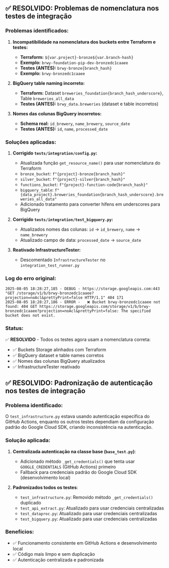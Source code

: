 ## ✅ RESOLVIDO: Problemas de nomenclatura nos testes de integração

### Problemas identificados:

1. **Incompatibilidade na nomenclatura dos buckets entre Terraform e testes:**
   - **Terraform:** `${var.project}-bronze${var.branch-hash}` 
   - **Exemplo:** `brwy-foundation-pip-dev-bronzedc1caaee`
   - **Testes (ANTES):** `brwy-bronze{branch_hash}`
   - **Exemplo:** `brwy-bronzedc1caaee`

2. **BigQuery table naming incorreto:**
   - **Terraform:** Dataset `breweries_foundation{branch_hash_underscore}`, Table `breweries_all_data`
   - **Testes (ANTES):** `brwy_data.breweries` (dataset e table incorretos)

3. **Nomes das colunas BigQuery incorretos:**
   - **Schema real:** `id_brewery`, `name_brewery`, `source_date`
   - **Testes (ANTES):** `id`, `name`, `processed_date`

### Soluções aplicadas:

1. **Corrigido `tests/integration/config.py`:**
   - Atualizada função `get_resource_name()` para usar nomenclatura do Terraform
   - `bronze_bucket`: `f"{project}-bronze{branch_hash}"`
   - `silver_bucket`: `f"{project}-silver{branch_hash}"`
   - `functions_bucket`: `f"{project}-function-code{branch_hash}"`
   - `bigquery_table`: `f"{data_project}.breweries_foundation{branch_hash_underscore}.breweries_all_data"`
   - Adicionado tratamento para converter hífens em underscores para BigQuery

2. **Corrigido `tests/integration/test_bigquery.py`:**
   - Atualizados nomes das colunas: `id` → `id_brewery`, `name` → `name_brewery`
   - Atualizado campo de data: `processed_date` → `source_date`

3. **Reativado InfrastructureTester:**
   - Descomentado `InfrastructureTester` no `integration_test_runner.py`

### Log do erro original:
```
2025-08-05 18:28:27,185 - DEBUG - https://storage.googleapis.com:443 "GET /storage/v1/b/brwy-bronzedc1caaee?projection=noAcl&prettyPrint=false HTTP/1.1" 404 171
2025-08-05 18:28:27,186 - ERROR -   ❌ Bucket brwy-bronzedc1caaee not found: 404 GET https://storage.googleapis.com/storage/v1/b/brwy-bronzedc1caaee?projection=noAcl&prettyPrint=false: The specified bucket does not exist.
```

### Status:
✅ **RESOLVIDO** - Todos os testes agora usam a nomenclatura correta:
- ✅ Buckets Storage alinhados com Terraform
- ✅ BigQuery dataset e table names corretos
- ✅ Nomes das colunas BigQuery atualizados
- ✅ InfrastructureTester reativado

## ✅ RESOLVIDO: Padronização de autenticação nos testes de integração

### Problema identificado:
O `test_infrastructure.py` estava usando autenticação específica do GitHub Actions, enquanto os outros testes dependiam da configuração padrão do Google Cloud SDK, criando inconsistência na autenticação.

### Solução aplicada:
1. **Centralizada autenticação na classe base (`base_test.py`)**:
   - Adicionado método `_get_credentials()` que tenta usar `GOOGLE_CREDENTIALS` (GitHub Actions) primeiro
   - Fallback para credenciais padrão do Google Cloud SDK (desenvolvimento local)

2. **Padronizados todos os testes**:
   - `test_infrastructure.py`: Removido método `_get_credentials()` duplicado
   - `test_api_extract.py`: Atualizado para usar credenciais centralizadas
   - `test_dataproc.py`: Atualizado para usar credenciais centralizadas  
   - `test_bigquery.py`: Atualizado para usar credenciais centralizadas

### Benefícios:
- ✅ Funcionamento consistente em GitHub Actions e desenvolvimento local
- ✅ Código mais limpo e sem duplicação
- ✅ Autenticação centralizada e padronizada